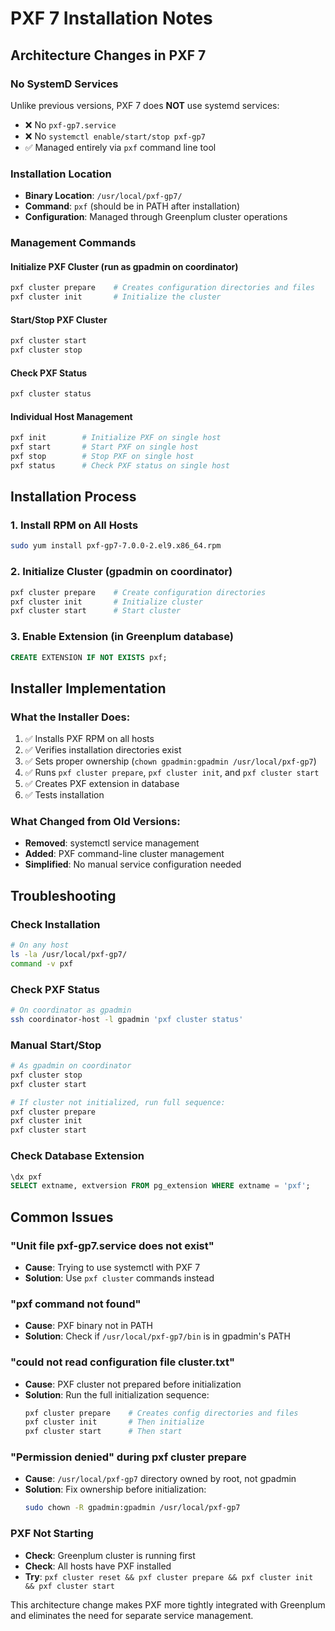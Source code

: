 # PXF 7 Installation Notes

## Architecture Changes in PXF 7

### **No SystemD Services**
Unlike previous versions, PXF 7 does **NOT** use systemd services:
- ❌ No `pxf-gp7.service` 
- ❌ No `systemctl enable/start/stop pxf-gp7`
- ✅ Managed entirely via `pxf` command line tool

### **Installation Location**
- **Binary Location**: `/usr/local/pxf-gp7/`
- **Command**: `pxf` (should be in PATH after installation)
- **Configuration**: Managed through Greenplum cluster operations

### **Management Commands**

#### **Initialize PXF Cluster** (run as gpadmin on coordinator)
```bash
pxf cluster prepare    # Creates configuration directories and files
pxf cluster init       # Initialize the cluster
```

#### **Start/Stop PXF Cluster**
```bash
pxf cluster start
pxf cluster stop
```

#### **Check PXF Status**
```bash
pxf cluster status
```

#### **Individual Host Management**
```bash
pxf init        # Initialize PXF on single host
pxf start       # Start PXF on single host  
pxf stop        # Stop PXF on single host
pxf status      # Check PXF status on single host
```

## Installation Process

### **1. Install RPM on All Hosts**
```bash
sudo yum install pxf-gp7-7.0.0-2.el9.x86_64.rpm
```

### **2. Initialize Cluster** (gpadmin on coordinator)
```bash
pxf cluster prepare    # Create configuration directories
pxf cluster init       # Initialize cluster 
pxf cluster start      # Start cluster
```

### **3. Enable Extension** (in Greenplum database)
```sql
CREATE EXTENSION IF NOT EXISTS pxf;
```

## Installer Implementation

### **What the Installer Does:**
1. ✅ Installs PXF RPM on all hosts
2. ✅ Verifies installation directories exist
3. ✅ Sets proper ownership (`chown gpadmin:gpadmin /usr/local/pxf-gp7`)
4. ✅ Runs `pxf cluster prepare`, `pxf cluster init`, and `pxf cluster start`
5. ✅ Creates PXF extension in database
6. ✅ Tests installation

### **What Changed from Old Versions:**
- **Removed**: systemctl service management
- **Added**: PXF command-line cluster management
- **Simplified**: No manual service configuration needed

## Troubleshooting

### **Check Installation**
```bash
# On any host
ls -la /usr/local/pxf-gp7/
command -v pxf
```

### **Check PXF Status**
```bash  
# On coordinator as gpadmin
ssh coordinator-host -l gpadmin 'pxf cluster status'
```

### **Manual Start/Stop**
```bash
# As gpadmin on coordinator
pxf cluster stop
pxf cluster start

# If cluster not initialized, run full sequence:
pxf cluster prepare
pxf cluster init  
pxf cluster start
```

### **Check Database Extension**
```sql
\dx pxf
SELECT extname, extversion FROM pg_extension WHERE extname = 'pxf';
```

## Common Issues

### **"Unit file pxf-gp7.service does not exist"**
- **Cause**: Trying to use systemctl with PXF 7
- **Solution**: Use `pxf cluster` commands instead

### **"pxf command not found"**
- **Cause**: PXF binary not in PATH
- **Solution**: Check if `/usr/local/pxf-gp7/bin` is in gpadmin's PATH

### **"could not read configuration file cluster.txt"**
- **Cause**: PXF cluster not prepared before initialization
- **Solution**: Run the full initialization sequence:
  ```bash
  pxf cluster prepare    # Creates config directories and files
  pxf cluster init       # Then initialize  
  pxf cluster start      # Then start
  ```

### **"Permission denied" during pxf cluster prepare**
- **Cause**: `/usr/local/pxf-gp7` directory owned by root, not gpadmin
- **Solution**: Fix ownership before initialization:
  ```bash
  sudo chown -R gpadmin:gpadmin /usr/local/pxf-gp7
  ```

### **PXF Not Starting**
- **Check**: Greenplum cluster is running first
- **Check**: All hosts have PXF installed
- **Try**: `pxf cluster reset && pxf cluster prepare && pxf cluster init && pxf cluster start`

This architecture change makes PXF more tightly integrated with Greenplum and eliminates the need for separate service management.